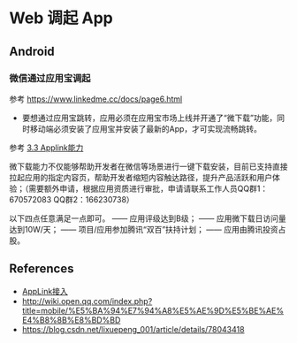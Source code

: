 # Web 调起 App

## Android

### 微信通过应用宝调起

参考  <https://www.linkedme.cc/docs/page6.html>

* 要想通过应用宝跳转，应用必须在应用宝市场上线并开通了“微下载”功能，同时移动端必须安装了应用宝并安装了最新的App，才可实现流畅跳转。

参考 [3.3 Applink能力](http://wiki.open.qq.com/index.php?title=mobile/%E5%BA%94%E7%94%A8%E5%AE%9D%E5%BE%AE%E4%B8%8B%E8%BD%BD#3.3_Applink.E8.83.BD.E5.8A.9B)

微下载能力不仅能够帮助开发者在微信等场景进行一键下载安装，目前已支持直接拉起应用的指定内容页，帮助开发者缩短内容触达路径，提升产品活跃和用户体验；（需要额外申请，根据应用资质进行审批，申请请联系工作人员QQ群1：670572083 QQ群2：166230738）


以下四点任意满足一点即可。
—— 应用评级达到B级；
—— 应用微下载日访问量达到10W/天；
—— 项目/应用参加腾讯“双百”扶持计划；
—— 应用由腾讯投资占股。

## References

* [AppLink接入](http://wiki.open.qq.com/index.php?title=AppLink%E6%8E%A5%E5%85%A5)
* <http://wiki.open.qq.com/index.php?title=mobile/%E5%BA%94%E7%94%A8%E5%AE%9D%E5%BE%AE%E4%B8%8B%E8%BD%BD>
* <https://blog.csdn.net/lixuepeng_001/article/details/78043418>
